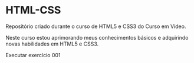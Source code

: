 # HTML-CSS
 Repositório criado durante o curso de HTML5 e CSS3 do Curso em Vídeo.

 Neste curso estou aprimorando meus conhecimentos básicos e adquirindo novas habilidades em HTML5 e CSS3.

<a herf="https://monicariegel.github.io/HTML-CSS/exercicios/ex001/index.html" target="_blank">Executar exercício 001<a>